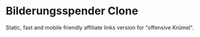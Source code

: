 # Bilderungsspender Clone

Static, fast and mobile friendly affiliate links version for "offensive Krümel".
